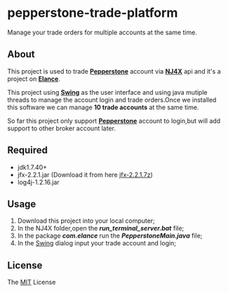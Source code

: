 # pepperstone-trade-platform
Manage your trade orders for multiple accounts at the same time.

## About
This project is used to trade **[Pepperstone](https://pepperstone.com/)** account via **[NJ4X](http://www.jfx-api.com/)** api and it's a project on **[Elance](http://www.elance.com)**.

This project using **[Swing](http://docs.oracle.com/javase/7/docs/technotes/guides/swing/)** as the user interface and using java mutiple threads to manage the account login and trade orders.Once we installed this software we can manage **10 trade accounts** at the same time. 

So far this project only support **[Pepperstone](https://pepperstone.com/)** account to login,but will add support to other broker account later.

## Required
* jdk1.7.40+
* jfx-2.2.1.jar (Download it from here [jfx-2.2.1.7z](http://www.jfx-api.com/downloads)) 
* log4j-1.2.16.jar

## Usage
1. Download this project into your local computer;
2. In the NJ4X folder,open the ***run\_terminal\_server.bat*** file;
2. In the package ***com.elance*** run the ***PepperstoneMain.java*** file;
3. In the [Swing](http://docs.oracle.com/javase/7/docs/technotes/guides/swing/) dialog input your trade account and login;

## License
The [MIT](http://opensource.org/licenses/MIT) License 